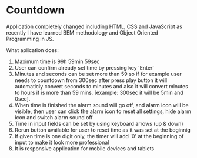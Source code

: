 # Countdown
Application completely changed including HTML, CSS and JavaScript as recently I have learned BEM methodology and Object Oriented Programming in JS.

What aplication does:
1. Maximum time is 99h 59min 59sec
2. User can confirm already set time by pressing key 'Enter'
3. Minutes and seconds can be set more than 59 so if for example user needs to countdown from 300sec after press play button it will automaticly convert seconds to minutes and also it will convert minutes to hours if is more than 59 mins. [example: 300sec it will be 5min and 0sec].
4. When time is finished the alarm sound will go off, and alarm icon will be visible, then user can click the alarm icon to reset all settings, hide alarm icon and switch alarm sound off
5. Time in input fields can be set by using keyboard arrows (up & down)
6. Rerun button available for user to reset time as it was set at the beginnig
7. If given time is one digit only, the timer will add '0' at the beginning of input to make it look more professional
8. It is responsive application for mobile devices and tablets

